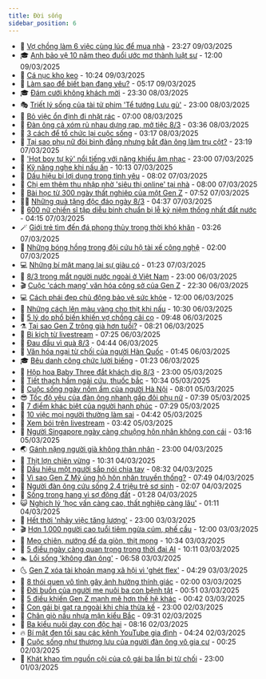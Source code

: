 ```yaml
---
title: Đời sống
sidebar_position: 6
---
```


<!-- vnexpress-doi-song:START -->
- 🚀 [Vợ chồng làm 6 việc cùng lúc để mua nhà](https://vnexpress.net/vo-chong-lam-6-viec-cung-luc-de-mua-nha-4857588.html) - 23:27 09/03/2025
- 🎓 [Anh bảo vệ 10 năm theo đuổi ước mơ thành luật sư](https://vnexpress.net/anh-bao-ve-10-nam-theo-duoi-uoc-mo-thanh-luat-su-4858249.html) - 12:00 09/03/2025
- 🚦 [Cá nục kho keo](https://vnexpress.net/ca-nuc-kho-keo-4858761.html) - 10:24 09/03/2025
- 🦣 [Làm sao để biết bạn đang yêu?](https://vnexpress.net/lam-sao-de-biet-ban-dang-yeu-4858599.html) - 05:17 09/03/2025
- 🎓 [Đám cưới không khách mời](https://vnexpress.net/dam-cuoi-khong-khach-moi-4857827.html) - 23:30 08/03/2025
- 🎭 [Triết lý sống của tài tử phim &#39;Tể tướng Lưu gù&#39;](https://vnexpress.net/triet-ly-song-cua-tai-tu-phim-te-tuong-luu-gu-4858463.html) - 23:00 08/03/2025
- 🦅 [Bỏ việc ổn định đi nhặt rác](https://vnexpress.net/bo-viec-on-dinh-di-nhat-rac-4858386.html) - 07:00 08/03/2025
- 🎃 [Đàn ông cả xóm rủ nhau dựng rạp, mở tiệc 8/3](https://vnexpress.net/dan-ong-ca-xom-ru-nhau-dung-rap-mo-tiec-8-3-4858342.html) - 03:36 08/03/2025
- 💪 [3 cách để tổ chức lại cuộc sống](https://vnexpress.net/3-cach-de-to-chuc-lai-cuoc-song-4858372.html) - 03:17 08/03/2025
- 🐻 [Tại sao phụ nữ đòi bình đẳng nhưng bắt đàn ông làm trụ cột?](https://vnexpress.net/tai-sao-phu-nu-doi-binh-dang-nhung-bat-dan-ong-lam-tru-cot-4857061.html) - 23:19 07/03/2025
- 🧠 [&#39;Hot boy tự kỷ&#39; nổi tiếng với năng khiếu âm nhạc](https://vnexpress.net/hot-boy-tu-ky-noi-tieng-voi-nang-khieu-am-nhac-4857316.html) - 23:00 07/03/2025
- 🐘 [Kỹ năng nghe khi nấu ăn](https://vnexpress.net/ky-nang-nghe-khi-nau-an-4858195.html) - 10:13 07/03/2025
- 👹 [Dấu hiệu bị lợi dụng trong tình yêu](https://vnexpress.net/dau-hieu-bi-loi-dung-trong-tinh-yeu-4857611.html) - 08:02 07/03/2025
- 💂 [Chị em thêm thu nhập nhờ &#39;siêu thị online&#39; tại nhà](https://vnexpress.net/chi-em-them-thu-nhap-nho-sieu-thi-online-tai-nha-4857741.html) - 08:00 07/03/2025
- 🦍 [Bài học từ 300 ngày thất nghiệp của một Gen Z](https://vnexpress.net/bai-hoc-tu-300-ngay-that-nghiep-cua-mot-gen-z-4857945.html) - 07:52 07/03/2025
- 🧑‍🏫 [Những quà tặng độc đáo ngày 8/3](https://vnexpress.net/nhung-qua-tang-doc-dao-ngay-8-3-4857946.html) - 04:37 07/03/2025
- 🧰 [600 nữ chiến sĩ tập diễu binh chuẩn bị lễ kỷ niệm thống nhất đất nước](https://vnexpress.net/600-nu-chien-si-tap-dieu-binh-chuan-bi-le-ky-niem-thong-nhat-dat-nuoc-4857819.html) - 04:15 07/03/2025
- 🪄 [Giới trẻ tìm đến đá phong thủy trong thời khó khăn](https://vnexpress.net/gioi-tre-tim-den-da-phong-thuy-trong-thoi-kho-khan-4857100.html) - 03:26 07/03/2025
- 🐲 [Những bóng hồng trong đội cứu hộ tài xế công nghệ](https://vnexpress.net/nhung-bong-hong-trong-doi-cuu-ho-tai-xe-cong-nghe-4857743.html) - 02:00 07/03/2025
- 💻 [Những bí mật mang lại sự giàu có](https://vnexpress.net/nhung-bi-mat-mang-lai-su-giau-co-4857836.html) - 01:23 07/03/2025
- 🐘 [8/3 trong mắt người nước ngoài ở Việt Nam](https://vnexpress.net/8-3-trong-mat-nguoi-nuoc-ngoai-o-viet-nam-4857021.html) - 23:00 06/03/2025
- 🎬 [Cuộc &#39;cách mạng&#39; văn hóa công sở của Gen Z](https://vnexpress.net/cuoc-cach-mang-van-hoa-cong-so-cua-gen-z-4857804.html) - 22:30 06/03/2025
- 💻 [Cách phái đẹp chủ động bảo vệ sức khỏe](https://vnexpress.net/cach-phai-dep-chu-dong-bao-ve-suc-khoe-4857737.html) - 12:00 06/03/2025
- 🧰 [Những cách lên màu vàng cho thịt khi nấu](https://vnexpress.net/nhung-cach-len-mau-vang-cho-thit-khi-nau-4857729.html) - 10:30 06/03/2025
- 🫣 [5 lý do phổ biến khiến vợ chồng cãi cọ](https://vnexpress.net/5-ly-do-pho-bien-khien-vo-chong-cai-co-4856557.html) - 09:48 06/03/2025
- ⚗️ [Tại sao Gen Z trông già hơn tuổi?](https://vnexpress.net/tai-sao-gen-z-trong-gia-hon-tuoi-4857550.html) - 08:21 06/03/2025
- 🌊 [Bi kịch từ livestream](https://vnexpress.net/bi-kich-tu-livestream-4857365.html) - 07:25 06/03/2025
- 💃 [Đau đầu vì quà 8/3](https://vnexpress.net/dau-dau-vi-qua-8-3-4857272.html) - 04:44 06/03/2025
- 🦆 [Văn hóa ngại từ chối của người Hàn Quốc](https://vnexpress.net/van-hoa-ngai-tu-choi-cua-nguoi-han-quoc-4857106.html) - 01:45 06/03/2025
- 🎓 [Bêu danh công chức lười biếng](https://vnexpress.net/beu-danh-cong-chuc-luoi-bieng-4857347.html) - 01:23 06/03/2025
- 💪 [Hộp hoa Baby Three đắt khách dịp 8/3](https://vnexpress.net/hop-hoa-baby-three-dat-khach-dip-8-3-4857192.html) - 23:00 05/03/2025
- 🤔 [Tiết thạch hầm ngải cứu, thuốc bắc](https://vnexpress.net/doi-song-cooking-tiet-thach-ham-ngai-cuu-thuoc-bac-4856735.html) - 10:34 05/03/2025
- 🧰 [Cuộc sống ngày nồm ẩm của người Hà Nội](https://vnexpress.net/cuoc-song-ngay-nom-am-cua-nguoi-ha-noi-4857080.html) - 08:01 05/03/2025
- 😎 [Tốc độ yêu của đàn ông nhanh gấp đôi phụ nữ](https://vnexpress.net/toc-do-yeu-cua-dan-ong-nhanh-gap-doi-phu-nu-4857090.html) - 07:39 05/03/2025
- 🌮 [7 điểm khác biệt của người hạnh phúc](https://vnexpress.net/7-diem-khac-biet-cua-nguoi-hanh-phuc-4857140.html) - 07:29 05/03/2025
- 🧠 [10 việc mọi người thường làm sai](https://vnexpress.net/10-viec-moi-nguoi-thuong-lam-sai-4857027.html) - 04:42 05/03/2025
- 🎡 [Xem bói trên livestream](https://vnexpress.net/xem-boi-tren-livestream-4853564.html) - 03:42 05/03/2025
- 🎡 [Người Singapore ngày càng chuộng hôn nhân không con cái](https://vnexpress.net/nguoi-singapore-ngay-cang-chuong-hon-nhan-khong-con-cai-4856608.html) - 03:16 05/03/2025
- 🌏 [Gánh nặng người già không thân nhân](https://vnexpress.net/ganh-nang-nguoi-gia-khong-than-nhan-4856619.html) - 23:00 04/03/2025
- 🐻 [Thịt lợn chiên vừng](https://vnexpress.net/doi-song-cooking-thit-lon-chien-vung-4856731.html) - 10:31 04/03/2025
- 💂 [Dấu hiệu một người sắp nói chia tay](https://vnexpress.net/dau-hieu-mot-nguoi-sap-noi-chia-tay-4856673.html) - 08:32 04/03/2025
- 🥸 [Vì sao Gen Z Mỹ ủng hộ hôn nhân truyền thống?](https://vnexpress.net/vi-sao-gen-z-my-ung-ho-hon-nhan-truyen-thong-4856636.html) - 07:49 04/03/2025
- 🌋 [Người đàn ông cứu sống 2,4 triệu trẻ sơ sinh](https://vnexpress.net/nguoi-dan-ong-cuu-song-2-4-trieu-tre-so-sinh-4856407.html) - 02:07 04/03/2025
- 🦩 [Sống trong hang vì sợ động đất](https://vnexpress.net/song-trong-hang-vi-so-dong-dat-4856381.html) - 01:28 04/03/2025
- 😺 [Nghịch lý &#39;học vấn càng cao, thất nghiệp càng lâu&#39;](https://vnexpress.net/nghich-ly-hoc-van-cang-cao-that-nghiep-cang-lau-4856315.html) - 01:11 04/03/2025
- 🐻 [Hết thời &#39;nhảy việc tăng lương&#39;](https://vnexpress.net/het-thoi-nhay-viec-tang-luong-4852713.html) - 23:00 03/03/2025
- 🎬 [Hơn 1.000 người cao tuổi tiêm ngừa cúm, phế cầu](https://vnexpress.net/hon-1-000-nguoi-cao-tuoi-tiem-ngua-cum-phe-cau-4856301.html) - 12:00 03/03/2025
- 🎊 [Mẹo chiên, nướng để da giòn, thịt mọng](https://vnexpress.net/doi-song-cooking-meo-chien-nuong-de-da-gion-thit-mong-4856285.html) - 10:34 03/03/2025
- 💄 [5 điều ngày càng quan trọng trong thời đại AI](https://vnexpress.net/5-dieu-ngay-cang-quan-trong-trong-thoi-dai-ai-4856309.html) - 10:11 03/03/2025
- 🏊 [Lối sống &#39;không đàn ông&#39;](https://vnexpress.net/loi-song-khong-dan-ong-4856162.html) - 06:58 03/03/2025
- 🌜 [Gen Z xóa tài khoản mạng xã hội vì &#39;ghét flex&#39;](https://vnexpress.net/gen-z-xoa-tai-khoan-mang-xa-hoi-vi-ghet-flex-4856100.html) - 04:29 03/03/2025
- 🤡 [8 thói quen vô tình gây ảnh hưởng thính giác](https://vnexpress.net/8-thoi-quen-vo-tinh-gay-anh-huong-thinh-giac-4853182.html) - 02:00 03/03/2025
- 🥰 [Đời buồn của người mẹ nuôi ba con bệnh tật](https://vnexpress.net/doi-buon-cua-nguoi-me-nuoi-ba-con-benh-tat-4855544.html) - 00:51 03/03/2025
- 🦍 [5 điều khiến Gen Z mạnh mẽ hơn thế hệ khác](https://vnexpress.net/5-dieu-khien-gen-z-manh-me-hon-the-he-khac-4855910.html) - 00:42 03/03/2025
- 🫣 [Con gái bị gạt ra ngoài khi chia thừa kế](https://vnexpress.net/con-gai-bi-gat-ra-ngoai-khi-chia-thua-ke-4855285.html) - 23:00 02/03/2025
- 🚦 [Chân giò nấu nhựa mận kiểu Bắc](https://vnexpress.net/doi-song-cooking-chan-gio-nau-nhua-man-kieu-bac-4855300.html) - 09:31 02/03/2025
- 🐘 [Ba kiểu nuôi dạy con độc hại](https://vnexpress.net/ba-kieu-nuoi-day-con-doc-hai-4855806.html) - 08:16 02/03/2025
- 🔥 [Bí mật đen tối sau các kênh YouTube gia đình](https://vnexpress.net/bi-mat-den-toi-sau-cac-kenh-youtube-gia-dinh-4855694.html) - 04:24 02/03/2025
- 🎃 [Cuộc sống như thượng lưu của người đàn ông vô gia cư](https://vnexpress.net/cuoc-song-nhu-thuong-luu-cua-nguoi-dan-ong-vo-gia-cu-4855657.html) - 00:25 02/03/2025
- 🥳 [Khát khao tìm nguồn cội của cô gái ba lần bị từ chối](https://vnexpress.net/khat-khao-tim-nguon-coi-cua-co-gai-ba-lan-bi-tu-choi-4850752.html) - 23:00 01/03/2025<!-- vnexpress-doi-song:END -->
